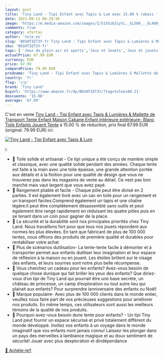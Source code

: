 ```yaml
---
layout: post
title: 'Tiny Land - Tipi Enfant avec Tapis & Lum avec 15.00 % rabais '
date: 2021-09-12 06:29:56
image: 'https://m.media-amazon.com/images/I/51X5zb3iytL._SL500_._SL400_.jpg'
comments: true
category: ofertas
author: 'tole.es'
slug: 'B01HTIET3Y-fr Tiny Land - Tipi Enfant avec Tapis & Lumières & Mallette...'
sku: 'B01HTIET3Y-fr'
tags: [ 'Jeux de plein air et sports','Jeux et Jouets','Jeux et jouets','Tentes de jardin','tiny land', ]
actualPrice: 67.99 EUR
currency: EUR
price: 67.99
comparePrice: 79.99 EUR
prodname: 'Tiny Land - Tipi Enfant avec Tapis & Lumières & Mallette de Transport  Tente Enfant Maison Cabane Enfant intérieure extérieure- Blanc Toile Enfants Jouent Tente'
country: 'fr'
flag: '🇫🇷'
brand: 'Tiny Land'
buyurl: 'https://www.amazon.fr/dp/B01HTIET3Y/?tag=tolees0d-21'
descuento: '15.00'
average: '67.99'
---
```


C'est en vente [Tiny Land - Tipi Enfant avec Tapis & Lumières & Mallette de Transport  Tente Enfant Maison Cabane Enfant intérieure extérieure- Blanc Toile Enfants Jouent Tente](https://www.amazon.fr/dp/B01HTIET3Y/?tag=tolees0d-21)  à  15.00 % de réduction, prix final  67.99 EUR (original: 79.99 EUR) ici:

[![Tiny Land - Tipi Enfant avec Tapis & Lum](https://m.media-amazon.com/images/I/51X5zb3iytL._SL500_._SL400_.jpg)](https://www.amazon.fr/dp/B01HTIET3Y/?tag=tolees0d-21)

ℹ️:

- 🎁 Toile solide et artisanat - Ce tipi unique a été conçu de manière simple et classique, avec une qualité solide pendant des années. Chaque tente est faite à la main avec une toile épaisse, une grande attention portée aux détails et à la finition pour une qualité de design que vous ne trouverez pas dans les magasins de vente au détail. Ce nest pas bon marché mais vaut largent que vous avez payé.
- 🎁 Rangement pliable et facile - Chaque pôle peut être divisé en 2 parties. Il est également livré avec un sac en toile pour un rangement et un transport faciles.Comprend également un tapis et une chaîne légère.Il peut être complètement désassemblé sans outils et peut également être rangé rapidement en réduisant les quatre pôles puis en se tenant dans un coin pour gagner de la place.
- 🎁 La sécurité et la durabilité sont nos principales priorités chez Tiny Land. Nous travaillons fort pour que tous nos jouets répondent aux normes les plus élevées. En tant que fabricant de plus de 100 000 tentes, nous offrons des produits de première qualité et durables pour rentabiliser votre achat.
- 🎁 Plus de scénarios dutilisation- La tente-tente facile à démonter et à transporter permet aux enfants dutiliser leur imagination et leur espace de réflexion à la maison ou en jouant. Les étoiles brillent sur le visage des enfants, et leurs sourires sont notre plus belle récompense.
- 🎁 Vous cherchez un cadeau pour les enfants? Avez-vous besoin de quelque chose dunique qui fait briller les yeux des enfants? Que diriez-vous d’un tipi de Tiny Land qui pourrait être une base secrète, un château de princesse, un camp d’exploration ou tout autre lieu qui plairait aux enfants? Pour surprendre lanniversaire des enfants ou Noël!
- 🎁 Marque populaire- Avec plus de 100 000 clients dans le monde entier, veuillez nous faire part de vos précieuses suggestions pour améliorer nos produits. En même temps, ces utilisateurs sont aussi les meilleurs témoins de la qualité de nos produits.
- 🎁 Pourquoi avez-vous besoin dune tente pour enfants? - Un tipi Tiny Land peut fournir un espace sécurisé et privé totalement différent du monde développé. Invitez vos enfants à un voyage dans le monde imaginatif que vos enfants nont jamais connu! Laissez-les plonger dans un pays des merveilles à lambiance magique et au doux sentiment de sécurité! Jouer avec plus dexploration et dindépendance

[🛒 Achète-le!!](https://www.amazon.fr/dp/B01HTIET3Y/?tag=tolees0d-21)
